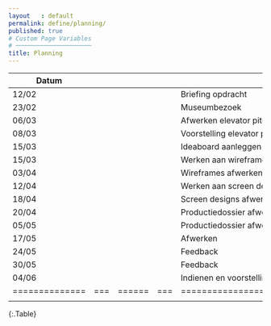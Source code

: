 ```yaml
---
layout   : default
permalink: define/planning/
published: true
# Custom Page Variables
# ─────────────────────
title: Planning
---
```


Datum	      |   |      |   |    Opdracht                                |
--------------|---|------|---|--------------------------------------------|
12/02	      |   |      |   |    Briefing opdracht                       |  
23/02	      |   |      |   |    Museumbezoek                            |   
06/03	      |   |      |   |    Afwerken elevator pitch/ Feedback       |
08/03	      |   |      |   |    Voorstelling elevator pitch             |
15/03	      |   |      |   |    Ideaboard aanleggen                     |
15/03	      |   |      |   |    Werken aan wireframes                   |
03/04	      |   |      |   |    Wireframes afwerken                     |
12/04	      |   |      |   |    Werken aan screen designs               |
18/04	      |   |      |   |    Screen designs afwerken                 |
20/04	      |   |      |   |    Productiedossier afwerken               |
05/05	      |   |      |   |    Productiedossier afwerken               |
17/05	      |   |      |   |    Afwerken                                |
24/05	      |   |      |   |    Feedback                                |
30/05	      |   |      |   |    Feedback                                |
04/06	      |   |      |   |    Indienen en voorstelling opdracht.      |
==============|===|======|===|============================================|
              |   |      |   |                                            |
{:.Table}